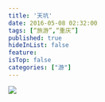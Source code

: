 ```yaml
---
title: '天坑'
date: 2016-05-08 02:32:00
tags: [“旅游”,“重庆”]
published: true
hideInList: false
feature: 
isTop: false
categories: ["游"]
---
```



![](https://toshaojin.files.wordpress.com/2016/05/tumblr_o6uxu4dlii1r311ono1_1280.jpg)